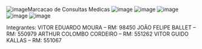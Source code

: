 ![image](https://github.com/user-attachments/assets/360038a0-8e2e-4046-b59d-ea4bf2634d0a)Marcacao de Consultas Medicas
![image](https://github.com/user-attachments/assets/d8ff84f3-f00d-480c-8e02-164f5e207786)
![image](https://github.com/user-attachments/assets/fd8c3027-77de-46ba-b4fd-d50b96ebe0b8)
![image](https://github.com/user-attachments/assets/80095fb7-292e-4370-b870-f1fb5e0cc96a)
![image](https://github.com/user-attachments/assets/ac60cc33-59b4-4b8c-a64e-69eaf50cf247)
![image](https://github.com/user-attachments/assets/dd79c292-65f0-4c7c-a1a6-3b8005263636)

Integrantes:
VITOR EDUARDO MOURA – RM: 98450
JOÃO FELIPE BALLET – RM: 550979
ARTHUR COLOMBO CORDEIRO – RM: 551262
VITOR GUIDO KALLAS – RM: 551067



